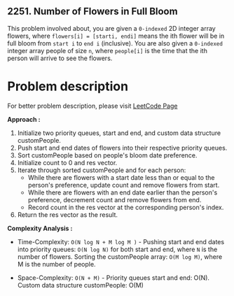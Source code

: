 ## 2251. Number of Flowers in Full Bloom

This problem involved about, you are given a `0-indexed` 2D integer array flowers, where `flowers[i] = [starti, endi]` means the ith flower will be in full bloom from `start i` to `end i` (inclusive). You are also given a `0-indexed` integer array people of size `n`, where `people[i]` is the time that the ith person will arrive to see the flowers.

# Problem description

For better problem description, please visit [LeetCode Page](https://leetcode.com/problems/number-of-flowers-in-full-bloom/description)

**Approach :**<br/>

1. Initialize two priority queues, start and end, and custom data structure customPeople.
2. Push start and end dates of flowers into their respective priority queues.
3. Sort customPeople based on people's bloom date preference.
4. Initialize count to 0 and res vector.
5. Iterate through sorted customPeople and for each person:
    - While there are flowers with a start date less than or equal to the person's preference, update count and remove flowers from start.
    - While there are flowers with an end date earlier than the person's preference, decrement count and remove flowers from end.
    - Record count in the res vector at the corresponding person's index.
6. Return the res vector as the result.

**Complexity Analysis :**<br/>

-   Time-Complexity: `O(N log N + M log M )` - Pushing start and end dates into priority queues: `O(N log N)` for both start and end, where `N` is the number of flowers. Sorting the customPeople array: `O(M log M)`, where M is the number of people.

-   Space-Complexity: `O(N + M)` - Priority queues start and end: O(N). Custom data structure customPeople: O(M)
